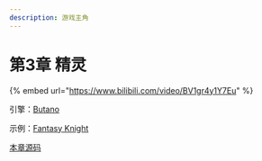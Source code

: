 ```yaml
---
description: 游戏主角
---
```


# 第3章 精灵

{% embed url="https://www.bilibili.com/video/BV1gr4y1Y7Eu" %}

引擎：[Butano](https://gvaliente.github.io/butano/getting\_started.html)

示例：[Fantasy Knight](https://aamatniekss.itch.io/fantasy-knight-free-pixelart-animated-character)

[本章源码](https://github.com/laqieer/gba-dev-best-practice/tree/bfb6100206a8176362333c3c6c32403047018769/source/fantasy-knight)
